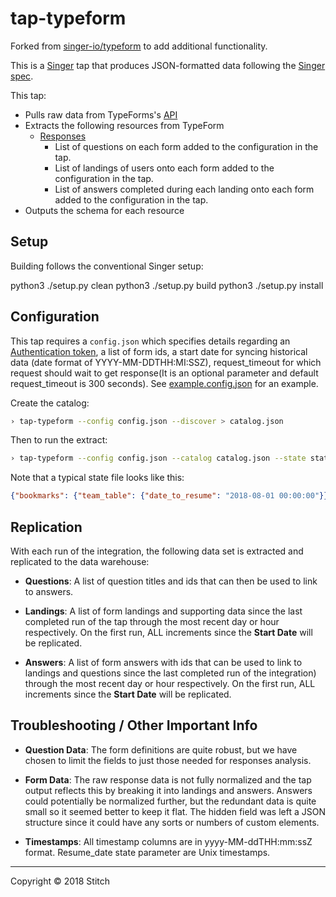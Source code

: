 # tap-typeform

Forked from [singer-io/typeform](https://github.com/singer-io/tap-typeform) to add additional functionality.

This is a [Singer](https://singer.io) tap that produces JSON-formatted data following the [Singer spec](https://github.com/singer-io/getting-started/blob/master/docs/SPEC.md).

This tap:

- Pulls raw data from TypeForms's [API](https://api.typeform.com/forms)
- Extracts the following resources from TypeForm
  - [Responses](https://developer.typeform.com/responses)
      - List of questions on each form added to the configuration in the tap.
      - List of landings of users onto each form added to the configuration in the tap.
      - List of answers completed during each landing onto each form added to the configuration in the tap.
- Outputs the schema for each resource

## Setup

Building follows the conventional Singer setup:

python3 ./setup.py clean
python3 ./setup.py build
python3 ./setup.py install

## Configuration

This tap requires a `config.json` which specifies details regarding an [Authentication token](https://developer.typeform.com/get-started/convert-keys-to-access-tokens/), a list of form ids, a start date for syncing historical data (date format of YYYY-MM-DDTHH:MI:SSZ), request_timeout for which request should wait to get response(It is an optional parameter and default request_timeout is 300 seconds). See [example.config.json](example.config.json) for an example.

Create the catalog:

```bash
› tap-typeform --config config.json --discover > catalog.json
```

Then to run the extract:

```bash
› tap-typeform --config config.json --catalog catalog.json --state state.json
```

Note that a typical state file looks like this:

```json
{"bookmarks": {"team_table": {"date_to_resume": "2018-08-01 00:00:00"}}}
```

## Replication

With each run of the integration, the following data set is extracted and replicated to the data warehouse:

- **Questions**: A list of question titles and ids that can then be used to link to answers.

- **Landings**: A list of form landings and supporting data since the last completed run of the tap through the most recent day or hour respectively. On the first run, ALL increments since the **Start Date** will be replicated.

- **Answers**: A list of form answers with ids that can be used to link to landings and questions since the last completed run of the integration) through the most recent day or hour respectively. On the first run, ALL increments since the **Start Date** will be replicated.

## Troubleshooting / Other Important Info

- **Question Data**: The form definitions are quite robust, but we have chosen to limit the fields to just those needed for responses analysis.

- **Form Data**: The raw response data is not fully normalized and the tap output reflects this by breaking it into landings and answers.  Answers could potentially be normalized further, but the redundant data is quite small so it seemed better to keep it flat.  The hidden field was left a JSON structure since it could have any sorts or numbers of custom elements.  

- **Timestamps**: All timestamp columns are in yyyy-MM-ddTHH:mm:ssZ format.  Resume_date state parameter are Unix timestamps.

---

Copyright &copy; 2018 Stitch
